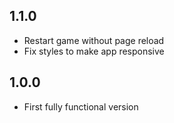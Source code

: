 ## 1.1.0

- Restart game without page reload
- Fix styles to make app responsive

## 1.0.0

- First fully functional version
